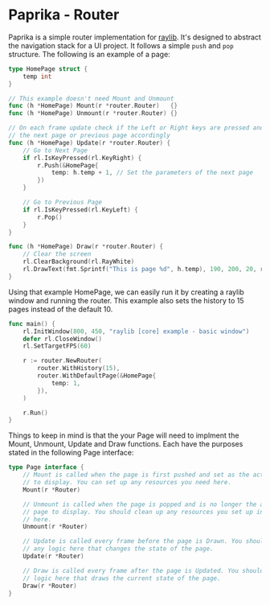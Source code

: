 # Paprika - Router

Paprika is a simple router implementation for [raylib]. It's designed to 
abstract the navigation stack for a UI project. It follows a simple `push` and
`pop` structure. The following is an example of a page:

```go
type HomePage struct {
	temp int
}

// This example doesn't need Mount and Unmount
func (h *HomePage) Mount(r *router.Router)   {}
func (h *HomePage) Unmount(r *router.Router) {}

// On each frame update check if the Left or Right keys are pressed and go to
// the next page or previous page accordingly
func (h *HomePage) Update(r *router.Router) {
	// Go to Next Page
	if rl.IsKeyPressed(rl.KeyRight) {
		r.Push(&HomePage{
			temp: h.temp + 1, // Set the parameters of the next page
		})
	}

	// Go to Previous Page
	if rl.IsKeyPressed(rl.KeyLeft) {
		r.Pop()
	}
}

func (h *HomePage) Draw(r *router.Router) {
	// Clear the screen
	rl.ClearBackground(rl.RayWhite)
	rl.DrawText(fmt.Sprintf("This is page %d", h.temp), 190, 200, 20, rl.LightGray)
}
```

Using that example HomePage, we can easily run it by creating a raylib window 
and running the router. This example also sets the history to 15 pages instead
of the default 10.

```go
func main() {
	rl.InitWindow(800, 450, "raylib [core] example - basic window")
	defer rl.CloseWindow()
	rl.SetTargetFPS(60)

	r := router.NewRouter(
		router.WithHistory(15),
		router.WithDefaultPage(&HomePage{
			temp: 1,
		}),
	)

	r.Run()
}

```

Things to keep in mind is that the your Page will need to implment the Mount, 
Unmount, Update and Draw functions. Each have the purposes stated in the 
following Page interface:

```go
type Page interface {
	// Mount is called when the page is first pushed and set as the active page
	// to display. You can set up any resources you need here.
	Mount(r *Router)

	// Unmount is called when the page is popped and is no longer the active
	// page to display. You should clean up any resources you set up in Mount
	// here.
	Unmount(r *Router)

	// Update is called every frame before the page is Drawn. You should run
	// any logic here that changes the state of the page.
	Update(r *Router)

	// Draw is called every frame after the page is Updated. You should run any
	// logic here that draws the current state of the page.
	Draw(r *Router)
}
```


[raylib]: https://github.com/gen2brain/raylib-go